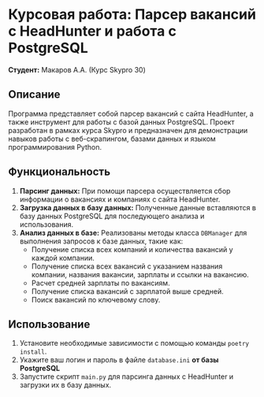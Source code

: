 # Курсовая работа: Парсер вакансий с HeadHunter и работа с PostgreSQL

**Студент:** Макаров А.А. (Курс Skypro 30)

## Описание

Программа представляет собой парсер вакансий с сайта HeadHunter, а также инструмент для работы с базой данных PostgreSQL. Проект разработан в рамках курса Skypro и предназначен для демонстрации навыков работы с веб-скрапингом, базами данных и языком программирования Python.

## Функциональность

1. **Парсинг данных:** При помощи парсера осуществляется сбор информации о вакансиях и компаниях с сайта HeadHunter.
2. **Загрузка данных в базу данных:** Полученные данные вставляются в базу данных PostgreSQL для последующего анализа и использования.
3. **Анализ данных в базе:** Реализованы методы класса `DBManager` для выполнения запросов к базе данных, такие как:
    - Получение списка всех компаний и количества вакансий у каждой компании.
    - Получение списка всех вакансий с указанием названия компании, названия вакансии, зарплаты и ссылки на вакансию.
    - Расчет средней зарплаты по вакансиям.
    - Получение списка вакансий с зарплатой выше средней.
    - Поиск вакансий по ключевому слову.

## Использование

1. Установите необходимые зависимости с помощью команды `poetry install`. 
2. Укажите ваш логин и пароль в файле  `database.ini` **от базы PostgreSQL**
3. Запустите скрипт `main.py` для парсинга данных с HeadHunter и загрузки их в базу данных.


